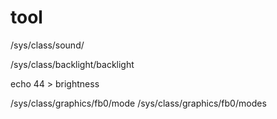 # tool
/sys/class/sound/

/sys/class/backlight/backlight

echo 44 > brightness

/sys/class/graphics/fb0/mode
/sys/class/graphics/fb0/modes
